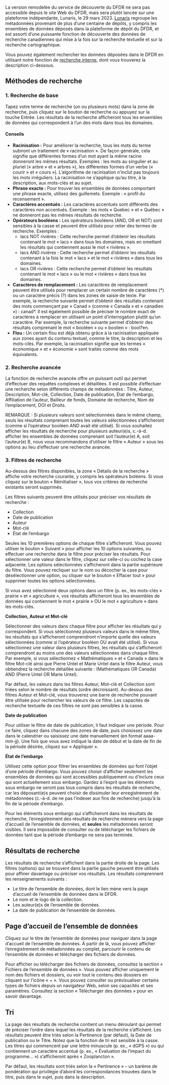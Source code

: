 La version remodelée du service de découverte du DFDR ne sera pas accessible depuis le site Web du DFDR, mais sera plutôt lancée sur une plateforme indépendante, Lunaris, le 29 mars 2023. [Lunaris](https://www.lunaris.ca/fr) regroupe les métadonnées provenant de plus d’une centaine de dépôts, y compris les ensembles de données déposés dans la plateforme de dépôt du DFDR, et est assorti d’une puissante fonction de découverte des données de recherche canadiennes qui mise à la fois sur la recherche textuelle et sur la recherche cartographique.

Vous pouvez également rechercher les données déposées dans le DFDR en utilisant notre fonction de <a href="/repo/search?locale=fr" target="_blank">recherche interne</a>, dont vous trouverez la description ci-dessous.

## Méthodes de recherche

### 1. Recherche de base

Tapez votre terme de recherche (un ou plusieurs mots) dans la zone de recherche, puis cliquez sur le bouton de recherche ou appuyez sur la touche Entrée. Les résultats de la recherche afficheront tous les ensembles de données qui correspondent à l’un des mots dans tous les domaines.

#### Conseils

* **Racinisation :** Pour améliorer la recherche, tous les mots du terme subiront un traitement de « racinisation ». De façon générale, cela signifie que différentes formes d’un mot ayant la même racine donneront les mêmes résultats. Exemples : les mots au singulier et au pluriel (« arbre » et « arbres »), les différentes formes d’un verbe (« courir » et « cours »). L’algorithme de racinisation n’inclut pas toujours les mots irréguliers. La racinisation ne s’applique qu’au titre, à la description, aux mots-clés et au sujet.
* **Phrase exacte :** Pour trouver les ensembles de données comportant une phrase exacte, utilisez des guillemets. Exemple : « profil du recensement ».
* **Caractères accentués :** Les caractères accentués sont différents des caractères non accentués. Exemple : les mots « Quebec » et « Québec » ne donneront pas les mêmes résultats de recherche.
* **Opérateurs booléens :** Les opérateurs booléens (AND, OR et NOT) sont sensibles à la casse et peuvent être utilisés pour relier des termes de recherche. Exemples :
    * lacs NOT rivières : Cette recherche permet d’obtenir les résultats contenant le mot « lacs » dans tous les domaines, mais en omettant les résultats qui contiennent aussi le mot « rivières ».
    * lacs AND rivières : Cette recherche permet d’obtenir les résultats contenant à la fois le mot « lacs » et le mot « rivières » dans tous les domaines.
    * lacs OR rivières : Cette recherche permet d’obtenir les résultats contenant le mot « lacs » ou le mot « rivières » dans tous les domaines.
* **Caractères de remplacement :** Les caractères de remplacement peuvent être utilisés pour remplacer un certain nombre de caractères (\*) ou un caractère précis (?) dans les zones de saisie de texte. Par exemple, la recherche suivante permet d’obtenir des résultats contenant des mots commençant par « Canad » (comme « Canada » et « canadien ») : canad\*. Il est également possible de préciser le nombre exact de caractères à remplacer en utilisant un point d’interrogation plutôt qu’un caractère. Par exemple, la recherche suivante permet d’obtenir des résultats comprenant le mot « booléen » ou « boolien » : bool?en.
* **Flou :** Un certain flou est déjà obtenu grâce à la racinisation appliquée aux zones ayant du contenu textuel, comme le titre, la description et les mots-clés. Par exemple, la racinisation signifie que les termes « économique » et « économie » sont traités comme des mots équivalents.

### 2. Recherche avancée

La fonction de recherche avancée offre un puissant outil qui permet d’effectuer des requêtes complexes et détaillées. Il est possible d’effectuer une recherche selon différents champs de métadonnées : Titre, Auteur, Description, Mot-clé, Collection, Date de publication, État de l’embargo, Affiliation de l’auteur, Bailleur de fonds, Domaine de recherche, Nom de l’emplacement, DOI et Droits.

REMARQUE : Si plusieurs valeurs sont sélectionnées dans le même champ, seuls les résultats comprenant toutes les valeurs sélectionnées s’afficheront (comme si l’opérateur booléen AND avait été utilisé). Si vous souhaitez afficher les résultats de recherche pour plusieurs auteur(e)s, c.-à-d. afficher les ensembles de données comprenant soit l’auteur(e) A, soit l’auteur(e) B, nous vous recommandons d’utiliser le filtre « Auteur » sous les options au lieu d’effectuer une recherche avancée.

### 3. Filtres de recherche

Au-dessus des filtres disponibles, la zone « Détails de la recherche » affiche votre recherche courante, y compris les opérateurs boléens. Si vous cliquez sur le bouton « Réinitialiser », tous vos critères de recherche existants seront supprimés.

Les filtres suivants peuvent être utilisés pour préciser vos résultats de recherche :

* Collection
* Date de publication
* Auteur
* Mot-clé
* État de l’embargo

Seules les 10 premières options de chaque filtre s’afficheront. Vous pouvez utiliser le bouton « Suivant » pour afficher les 10 options suivantes, ou effectuer une recherche dans le filtre pour préciser les résultats. Pour sélectionner une valeur dans le filtre, cliquez sur celle-ci ou cochez la case adjacente. Les options sélectionnées s’afficheront dans la partie supérieure du filtre. Vous pouvez recliquer sur le nom ou décocher la case pour désélectionner une option, ou cliquer sur le bouton « Effacer tout » pour supprimer toutes les options sélectionnées.

Si vous avez sélectionné deux options dans un filtre (p. ex., les mots-clés « prairie » et « agriculture », vos résultats afficheront tous les ensembles de données qui contiennent le mot « prairie » OU le mot « agriculture » dans les mots-clés.

**Collection, Auteur et Mot-clé**

Sélectionner des valeurs dans chaque filtre pour afficher les résultats qui y correspondent. Si vous sélectionnez plusieurs valeurs dans le même filtre, les résultats qui s’afficheront comprendront n’importe quelle des valeurs sélectionnées (comme si l’opérateur booléen OU avait été utilisé). Si vous sélectionnez une valeur dans plusieurs filtres, les résultats qui s’afficheront comprendront au moins une des valeurs sélectionnées dans chaque filtre. Par exemple, si vous sélectionnez « Mathématiques » et « Canada » dans le filtre Mot-clé ainsi que Pierre Untel et Marie Untel dans le filtre Auteur, vous obtiendrez la recherche détaillée suivante : (Mathématiques OR Canada) AND (Pierre Untel OR Marie Untel).

Par défaut, les valeurs dans les filtres Auteur, Mot-clé et Collection sont triées selon le nombre de résultats (ordre décroissant). Au-dessus des filtres Auteur et Mot-clé, vous trouverez une barre de recherche pouvant être utilisée pour rechercher les valeurs de ce filtre. Les capacités de recherche textuelle de ces filtres ne sont pas sensibles à la casse.

**Date de publication**

Pour utiliser le filtre de date de publication, il faut indiquer une période. Pour ce faire, cliquez dans chacune des zones de date, puis choisissez une date dans le calendrier ou saisissez une date manuellement (en format aaaa-mm-jj). Une fois que vous avez indiqué la date de début et la date de fin de la période désirée, cliquez sur « Appliquer ».

**État de l’embargo**

Utilisez cette option pour filtrer les ensembles de données qui font l’objet d’une période d’embargo. Vous pouvez choisir d’afficher seulement les ensembles de données qui sont accessibles publiquement ou d’inclure ceux qui sont actuellement sous embargo. Gardez à l’esprit que les éléments sous embargo ne seront pas tous compris dans les résultats de recherche, car les déposant(e)s peuvent choisir de dissimuler leur enregistrement de métadonnées (c.-à-d. de ne pas l’indexer aux fins de recherche) jusqu’à la fin de la période d’embargo.

Pour les éléments sous embargo qui s’afficheront dans les résultats de recherche, l’enregistrement des résultats de recherche mènera vers la page d’accueil de l’ensemble de données, et **seules** les métadonnées seront visibles. Il sera impossible de consulter ou de télécharger les fichiers de données tant que la période d’embargo ne sera pas terminée.

## Résultats de recherche

Les résultats de recherche s’affichent dans la partie droite de la page. Les filtres (options) qui se trouvent dans la partie gauche peuvent être utilisés pour affiner davantage ou préciser vos résultats. Les résultats comprennent les renseignements suivants :

* Le titre de l’ensemble de données, dont le lien mène vers la page d’accueil de l’ensemble de données dans le DFDR.
* Le nom et le logo de la collection.
* Les auteur(e)s de l’ensemble de données.
* La date de publication de l’ensemble de données.

## Page d’accueil de l’ensemble de données

Cliquez sur le titre de l’ensemble de données pour naviguer dans la page d’accueil de l’ensemble de données. À partir de là, vous pouvez afficher l’enregistrement de métadonnées au complet, parcourir le contenu de l’ensemble de données et télécharger des fichiers de données.

Pour afficher ou télécharger des fichiers de données, consultez la section « Fichiers de l’ensemble de données ». Vous pouvez afficher uniquement le nom des fichiers et dossiers, ou voir tout le contenu des dossiers en cliquant sur l’icône « + ». Vous pouvez consulter ou prévisualiser certains types de fichiers depuis un navigateur Web, selon ses capacités et ses paramètres. Consultez la section « Télécharger des données » pour en savoir davantage.

## Tri

La page des résultats de recherche contient un menu déroulant qui permet de préciser l’ordre dans lequel les résultats de la recherche s’affichent. Les résultats peuvent être triés selon la Pertinence (par défaut), la Date de publication ou le Titre. Notez que la fonction de tri est sensible à la casse. Les titres qui commencent par une lettre minuscule (p. ex., « dGPS ») ou qui contiennent un caractère accentué (p. ex., « Évaluation de l’impact du programme... ») s’afficheront après « Zooplancton ».

Par défaut, les résultats sont triés selon la « Pertinence » – un barème de pondération qui privilégie d’abord les correspondances trouvées dans le titre, puis dans le sujet, puis dans la description.
